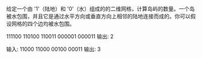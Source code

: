 给定一个由 '1'（陆地）和 '0'（水）组成的的二维网格，计算岛屿的数量。一个岛被水包围，并且它是通过水平方向或垂直方向上相邻的陆地连接而成的。你可以假设网格的四个边均被水包围。

111100
110100
110011
000001
000011
输出: 2

输入:
11000
11000
00100
00011
输出: 3